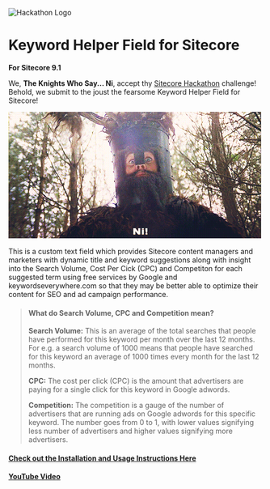 ![Hackathon Logo](documentation/images/hackathon.png?raw=true "Hackathon Logo")

# Keyword Helper Field for Sitecore 

**For Sitecore 9.1**

We, **The Knights Who Say... Ni**, accept thy [Sitecore Hackathon](http://www.sitecorehackathon.org/sitecore-hackathon-2019/) challenge! Behold, we submit to the joust the fearsome Keyword Helper Field for Sitecore!  

![Hackathon Logo](documentation/images/knights-giphy.gif?raw=true "We are the Knight Who Say NI!")

This is a custom text field which provides Sitecore content managers and marketers with dynamic title and keyword suggestions along with insight into the Search Volume, Cost Per Cick (CPC) and Competiton for each suggested term  using free services by Google and keywordseverywhere.com so that they may be better able to optimize their content for SEO and ad campaign performance.

> #### What do Search Volume, CPC and Competition mean?
> 
> **Search Volume:** This is an average of the total searches that people have performed for this keyword per month over the last 12 months. For e.g. a search volume of 1000 means that people have searched for this keyword an average of 1000 times every month for the last 12 months.
> 
> **CPC:** The cost per click (CPC) is the amount that advertisers are paying for a single click for this keyword in Google adwords.
> 
> **Competition:** The competition is a gauge of the number of advertisers that are running ads on Google adwords for this specific keyword. The number goes from 0 to 1, with lower values signifying less number of advertisers and higher values signifying more advertisers.

#### [Check out the Installation and Usage Instructions Here](https://github.com/Sitecore-Hackathon/2019-The-Knights-Who-Say-Ni/tree/master/documentation)

#### [YouTube Video](http://youtube.com)
